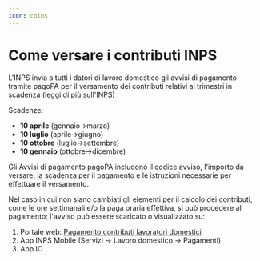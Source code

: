 ```yaml
---
icon: coins
---
```


# Come versare i contributi INPS

L'INPS invia a tutti i datori di lavoro domestico gli avvisi di pagamento tramite pagoPA per il versamento dei contributi relativi ai trimestri in scadenza ([leggi di più sull'INPS](https://www.inps.it/it/it/dettaglio-scheda.it.schede-servizio-strumento.schede-servizi.50061.pagamento-dei-contributi-al-lavoratore-domestico.html))

Scadenze:

* **10 aprile** (gennaio->marzo)
* **10 luglio** (aprile->giugno)
* **10 ottobre** (luglio->settembre)
* **10 gennaio** (ottobre->dicembre)

Gli Avvisi di pagamento pagoPA includono il codice avviso, l'importo da versare, la scadenza per il pagamento e le istruzioni necessarie per effettuare il versamento.

Nel caso in cui non siano cambiati gli elementi per il calcolo dei contributi, come le ore settimanali e/o la paga oraria effettiva, si può procedere al pagamento; l'avviso può essere scaricato o visualizzato su:

1. Portale web: [Pagamento contributi lavoratori domestici](https://serviziweb2.inps.it/PagamentiBollettiniLD/accessoUtente.do)
2. App INPS Mobile (Servizi -> Lavoro domestico -> Pagamenti)
3. App IO





